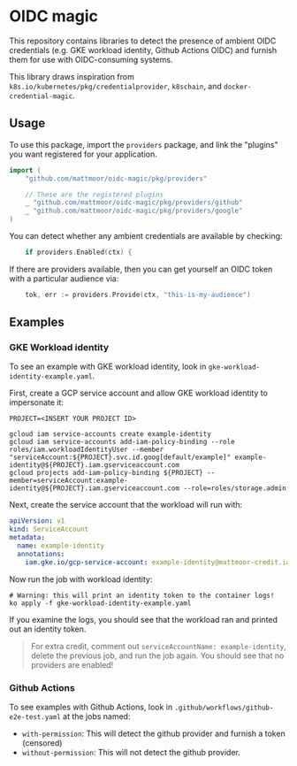 # OIDC magic

This repository contains libraries to detect the presence of ambient OIDC
credentials (e.g. GKE workload identity, Github Actions OIDC) and furnish
them for use with OIDC-consuming systems.

This library draws inspiration from `k8s.io/kubernetes/pkg/credentialprovider`,
`k8schain`, and `docker-credential-magic`.

## Usage

To use this package, import the `providers` package, and link the "plugins"
you want registered for your application.

```go
import (
	"github.com/mattmoor/oidc-magic/pkg/providers"

	// These are the registered plugins
	_ "github.com/mattmoor/oidc-magic/pkg/providers/github"
	_ "github.com/mattmoor/oidc-magic/pkg/providers/google"
)
```

You can detect whether any ambient credentials are available by
checking:

```go
	if providers.Enabled(ctx) {
```

If there are providers available, then you can get yourself an OIDC token
with a particular audience via:

```go
	tok, err := providers.Provide(ctx, "this-is-my-audience")
```

## Examples

### GKE Workload identity

To see an example with GKE workload identity, look in
`gke-workload-identity-example.yaml`.

First, create a GCP service account and allow GKE workload identity to impersonate it:

```shell
PROJECT=<INSERT YOUR PROJECT ID>

gcloud iam service-accounts create example-identity
gcloud iam service-accounts add-iam-policy-binding --role roles/iam.workloadIdentityUser --member "serviceAccount:${PROJECT}.svc.id.goog[default/example]" example-identity@${PROJECT}.iam.gserviceaccount.com
gcloud projects add-iam-policy-binding ${PROJECT} --member=serviceAccount:example-identity@${PROJECT}.iam.gserviceaccount.com --role=roles/storage.admin
```

Next, create the service account that the workload will run with:

```yaml
apiVersion: v1
kind: ServiceAccount
metadata:
  name: example-identity
  annotations:
    iam.gke.io/gcp-service-account: example-identity@mattmoor-credit.iam.gserviceaccount.com
```

Now run the job with workload identity:

```shell
# Warning: this will print an identity token to the container logs!
ko apply -f gke-workload-identity-example.yaml
```

If you examine the logs, you should see that the workload ran and printed out an identity token.

> For extra credit, comment out `serviceAccountName: example-identity`, delete the previous job,
> and run the job again.  You should see that no providers are enabled!

### Github Actions

To see examples with Github Actions, look in
`.github/workflows/github-e2e-test.yaml` at the jobs named:
* `with-permission`: This will detect the github provider and furnish a token (censored)
* `without-permission`: This will not detect the github provider.


